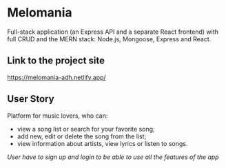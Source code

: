 # Melomania 

Full-stack application (an Express API and a separate React frontend) with full CRUD and the MERN stack: Node.js, Mongoose, Express and React.

## Link to the project site

https://melomania-adh.netlify.app/

## User Story

Platform for music lovers, who can:
- view a song list or search for your favorite song;
- add new, edit or delete the song from the list;
- view information about artists, view lyrics or listen to songs.

*User have to sign up and login to be able to use all the features of the app* 